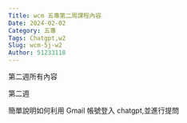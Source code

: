 ```yaml
---
Title: wcm 五專第二周課程內容
Date: 2024-02-02
Category: 五專
Tags: Chatgpt,w2
Slug: wcm-5j-w2
Author: 51233118
---
```


第二週所有內容

<!-- PELICAN_END_SUMMARY -->

第二週

簡單說明如何利用 Gmail 帳號登入 chatgpt,並進行提問
